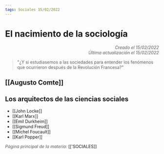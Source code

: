 ```yaml
---
tags: Sociales 15/02/2022
---
```


# El nacimiento de la sociología
<div style="text-align: right; opacity: 0.7; font-style: italic;">Creado el 15/02/2022</div>
<div style="text-align: right; opacity: 0.7; font-style: italic;">Última actualización el 15/02/2022</div>

> "¿Y si estudiasemos a las sociedades para entender los fenómenos que ocurrieron después de la Revolución Francesa?"

## [[Augusto Comte]]

## Los arquitectos de las ciencias sociales

- [[John Locke]]
- [[Karl Marx]]
- [[Emil Durkheim]]
- [[Sigmund Freud]]
- [[Michel Foucault]]
- [[Karl Popper]]

<span style="opacity: 0.7; font-style: italic;">Página principal de la materia:</span> [['SOCIALES]]